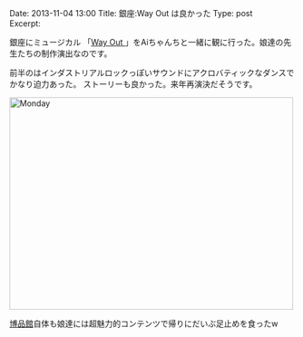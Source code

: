 Date: 2013-11-04 13:00
Title:  銀座:Way Out は良かった 
Type: post  
Excerpt:   


銀座にミュージカル 「[Way Out ](http://wayout.jp/theater/outline/)」をAiちゃんちと一緒に観に行った。娘達の先生たちの制作演出なのです。

前半のはインダストリアルロックっぽいサウンドにアクロバティックなダンスでかなり迫力あった。
ストーリーも良かった。来年再演決だそうです。

<a href="http://www.flickr.com/photos/hdknr/10722280724/" title="Monday by hidelafoglia, on Flickr"><img src="https://farm4.staticflickr.com/3687/10722280724_923dbac75d.jpg" width="500" height="375" alt="Monday"></a>

[博品館](http://www.hakuhinkan.co.jp/)自体も娘達には超魅力的コンテンツで帰りにだいぶ足止めを食ったw
